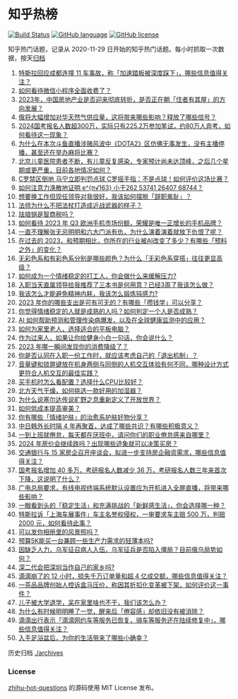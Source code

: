 # 知乎热榜
[![Build Status](https://github.com/ToWeLong/zhihu-hot-questions/workflows/CI/badge.svg)](https://github.com/ToWeLong/zhihu-hot-questions/actions)
[![GitHub language](https://img.shields.io/badge/language-golang-orange.svg)](https://golang.org/)
[![GitHub license](https://img.shields.io/github/license/ToWeLong/zhihu-hot-questions)](https://github.com/ToWeLong/zhihu-hot-questions/blob/main/LICENSE)

知乎热门话题，记录从 2020-11-29 日开始的知乎热门话题。每小时抓取一次数据，按天[归档](./archives)

<!-- BEGIN -->

1. [特斯拉回应成都连撞 11 车事故，称「加速踏板被深度踩下」，哪些信息值得关注？](https://www.zhihu.com/question/632155364)
1. [如何看待微信小程序全面收费了？](https://www.zhihu.com/question/631766619)
1. [2023年，中国房地产业是否迎来彻底转折，是否正在朝「住者有其屋」的方向发展？](https://www.zhihu.com/question/629455493)
1. [俄将大幅增加对华天然气供应量，这将带来哪些影响？释放了哪些信号？](https://www.zhihu.com/question/631525145)
1. [2024国考报名人数超300万，实际只有225.2万参加笔试，约80万人弃考，如何看待这一现象？](https://www.zhihu.com/question/632017985)
1. [为什么在本次斗鱼直播涉赌风波中《DOTA2》区仿佛无事发生，没有主播停播，甚至还在举办麻将比赛？](https://www.zhihu.com/question/631976988)
1. [北京儿童医院患者不断，有儿童反复感染，专家预计尚未达顶峰，之后几个星期或更严重，目前各地情况如何？](https://www.zhihu.com/question/632093496)
1. [C罗禁区倒地 马宁立即判罚点球 C罗摇手指：不是点球！如何评价这场比赛？](https://www.zhihu.com/question/632230766)
1. [如何注意力涣散地证明 e^{π√163} 小于262 53741 26407 68744？](https://www.zhihu.com/question/632000472)
1. [想要换工作但现任领导对我很好，我该如何摆脱「辞职羞耻」？](https://www.zhihu.com/question/631495914)
1. [法师为什么不把法杖打造成近战武器的样子？](https://www.zhihu.com/question/630533156)
1. [珐琅锅是智商税吗？](https://www.zhihu.com/question/523764057)
1. [如何看待 2023 年 Q3 欧洲手机市场份额，荣耀是唯一正增长的手机品牌？](https://www.zhihu.com/question/632256220)
1. [一直不理解张无忌明明和六大门派有仇，为什么演着演着就放下仇恨了呢？](https://www.zhihu.com/question/311370212)
1. [在过去的 2023，和预期相比，你所在的行业被AI改变了多少？有哪些「预料之外」的变化？](https://www.zhihu.com/question/630602769)
1. [无彩色系和有彩色系分别是哪些颜色？为什么「无彩色系穿搭」往往更显高级？](https://www.zhihu.com/question/630322431)
1. [如何成为一个情绪稳定的打工人，你会做什么来缓解压力?](https://www.zhihu.com/question/631163955)
1. [入职当天直属领导给我推荐了三本书是何用意？已经3周了我该怎么做？](https://www.zhihu.com/question/631920371)
1. [我该怎么才能避免精神内耗，我该怎么锻炼钝感力?](https://www.zhihu.com/question/581371455)
1. [2023 年你的哪些支出是可有可无的？有哪些「攒钱学」可以分享？](https://www.zhihu.com/question/630156878)
1. [你觉得情绪稳定的人就是成熟的人吗？如何判定一个人是否成熟？](https://www.zhihu.com/question/596994761)
1. [AI 如何帮助预测和管理传染病爆发，以及在全球健康监测中的应用？](https://www.zhihu.com/question/630602776)
1. [如何为家里老人，选择适合的平板电脑？](https://www.zhihu.com/question/629943837)
1. [作为过来人，如果让你给健身小白一句话，你会说什么？](https://www.zhihu.com/question/632152029)
1. [2023 年哪一瞬间发现你的消费降级了？](https://www.zhihu.com/question/630156999)
1. [你是否认同在入职一份工作时，就应该考虑自己的「退出机制」？](https://www.zhihu.com/question/631495855)
1. [音量键和锁屏键放在机身两侧与同侧的人机交互体验有何不同，哪种设计方式更符合人机交互的最佳实践？](https://www.zhihu.com/question/630261352)
1. [买手机时怎么看配置？选择什么CPU比较好？](https://www.zhihu.com/question/630246719)
1. [北方天气干燥，如何挑选一款好用的加湿器？](https://www.zhihu.com/question/627733153)
1. [为什么说塞尔达传说旷野之息重新定义了开放世界？](https://www.zhihu.com/question/623029402)
1. [如何低成本提高审美？](https://www.zhihu.com/question/630322419)
1. [你有哪些「情绪护肤」的治愈系护肤好物分享？](https://www.zhihu.com/question/628953577)
1. [中日韩外长时隔 4 年再聚首，达成了哪些共识？有哪些积极意义？](https://www.zhihu.com/question/632058136)
1. [一到上班就倦怠，每天都在厌班中，请问你们的职业倦怠感来自哪里？](https://www.zhihu.com/question/630275182)
1. [2024 年房价会继续跌吗？出现哪些迹象就可以决策买房？](https://www.zhihu.com/question/629455471)
1. [交通银行与 15 家房企召开座谈会，拟进一步支持房企融资需求，哪些信息值得关注？](https://www.zhihu.com/question/632174394)
1. [国考报名增加 40 多万，考研报名人数减少 36 万，考研报名人数三年来首次下降，这说明了什么？](https://www.zhihu.com/question/632066184)
1. [广电总局要求，有线电视终端系统默认设置应为开机进入全屏直播，将带来哪些影响？](https://www.zhihu.com/question/632115932)
1. [一眼看到头的「稳定生活」和充满挑战的「新鲜感生活」，你会选择哪一种？](https://www.zhihu.com/question/630527714)
1. [特斯拉诉「上海车展事件」车主名誉权侵权，一审要求车主赔 500 万，判赔 2000 元，如何看待此事？](https://www.zhihu.com/question/632096669)
1. [可以发你相册里的风景照吗？](https://www.zhihu.com/question/624318777)
1. [预算5K能买一台兼顾一些生产力需求的轻薄本吗?](https://www.zhihu.com/question/628668614)
1. [因缺乏人力，乌军征召病人入伍，乌军征兵是否陷入僵局？目前俄乌局势如何？](https://www.zhihu.com/question/632109903)
1. [深二代会把深圳当作自己的家乡吗?](https://www.zhihu.com/question/623847542)
1. [滴滴崩了的 12 小时，损失千万订单量和超 4 亿成交额，哪些信息值得关注？](https://www.zhihu.com/question/632258564)
1. [一茶品品牌创始人控诉盒马压价，称因其折扣化变革被下架，如何评价这一事件？](https://www.zhihu.com/question/632000880)
1. [儿子被大学退学，呆在家里啥也不干，我们该怎么办？](https://www.zhihu.com/question/622014984)
1. [为什么有时候明明睡了一觉，醒来后「倦容感」却依旧没有被消除？](https://www.zhihu.com/question/631481884)
1. [滴滴出行表示「滴滴网约车等服务已恢复，骑车等服务还在陆续修复中」，哪些信息值得关注？](https://www.zhihu.com/question/632226716)
1. [入手足浴盆后，为你的生活带来了哪些小确幸？](https://www.zhihu.com/question/630536307)

<!-- END -->

历史归档 [./archives](./archives)


### License
[zhihu-hot-questions](https://github.com/towelong/zhihu-hot-questions) 的源码使用 MIT License 发布。